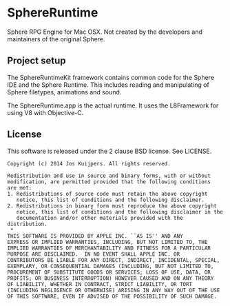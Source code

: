 SphereRuntime
=============

Sphere RPG Engine for Mac OSX. Not created by the developers 
and maintainers of the original Sphere.

## Project setup ##

The SphereRuntimeKit framework contains common code for the Sphere IDE
and the Sphere Runtime. This includes reading and manipulating of
Sphere filetypes, animations and sound.

The SphereRuntime.app is the actual runtime. It uses the L8Framework for
using V8 with Objective-C.

## License ##

This software is released under the 2 clause BSD license. See LICENSE.

```
Copyright (c) 2014 Jos Kuijpers. All rights reserved.

Redistribution and use in source and binary forms, with or without
modification, are permitted provided that the following conditions
are met:
1. Redistributions of source code must retain the above copyright
   notice, this list of conditions and the following disclaimer.
2. Redistributions in binary form must reproduce the above copyright
   notice, this list of conditions and the following disclaimer in the
   documentation and/or other materials provided with the distribution.
 *
THIS SOFTWARE IS PROVIDED BY APPLE INC. ``AS IS'' AND ANY
EXPRESS OR IMPLIED WARRANTIES, INCLUDING, BUT NOT LIMITED TO, THE
IMPLIED WARRANTIES OF MERCHANTABILITY AND FITNESS FOR A PARTICULAR
PURPOSE ARE DISCLAIMED.  IN NO EVENT SHALL APPLE INC. OR
CONTRIBUTORS BE LIABLE FOR ANY DIRECT, INDIRECT, INCIDENTAL, SPECIAL,
EXEMPLARY, OR CONSEQUENTIAL DAMAGES (INCLUDING, BUT NOT LIMITED TO,
PROCUREMENT OF SUBSTITUTE GOODS OR SERVICES; LOSS OF USE, DATA, OR
PROFITS; OR BUSINESS INTERRUPTION) HOWEVER CAUSED AND ON ANY THEORY
OF LIABILITY, WHETHER IN CONTRACT, STRICT LIABILITY, OR TORT
(INCLUDING NEGLIGENCE OR OTHERWISE) ARISING IN ANY WAY OUT OF THE USE
OF THIS SOFTWARE, EVEN IF ADVISED OF THE POSSIBILITY OF SUCH DAMAGE.
```
